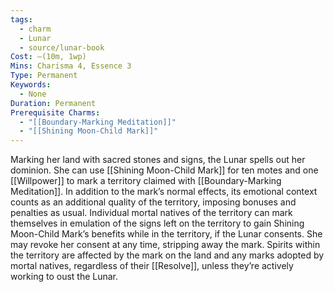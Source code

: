 ```yaml
---
tags:
  - charm
  - Lunar
  - source/lunar-book
Cost: —(10m, 1wp)
Mins: Charisma 4, Essence 3
Type: Permanent
Keywords:
  - None
Duration: Permanent
Prerequisite Charms:
  - "[[Boundary-Marking Meditation]]"
  - "[[Shining Moon-Child Mark]]"
---
```

Marking her land with sacred stones and signs, the Lunar spells out her dominion. She can use [[Shining Moon-Child Mark]] for ten motes and one [[Willpower]] to mark a territory claimed with [[Boundary-Marking Meditation]]. In addition to the mark’s normal effects, its emotional context counts as an additional quality of the territory, imposing bonuses and penalties as usual. Individual mortal natives of the territory can mark themselves in emulation of the signs left on the territory to gain Shining Moon-Child Mark’s benefits while in the territory, if the Lunar consents. She may revoke her consent at any time, stripping away the mark. Spirits within the territory are affected by the mark on the land and any marks adopted by mortal natives, regardless of their [[Resolve]], unless they’re actively working to oust the Lunar.